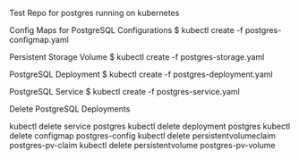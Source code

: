 Test Repo for postgres running on kubernetes

Config Maps for PostgreSQL Configurations
$ kubectl create -f postgres-configmap.yaml 

Persistent Storage Volume
$ kubectl create -f postgres-storage.yaml 

PostgreSQL Deployment
$ kubectl create -f postgres-deployment.yaml 

PostgreSQL Service
$ kubectl create -f postgres-service.yaml 

Delete PostgreSQL Deployments

kubectl delete service postgres 
kubectl delete deployment postgres
kubectl delete configmap postgres-config
kubectl delete persistentvolumeclaim postgres-pv-claim
kubectl delete persistentvolume postgres-pv-volume